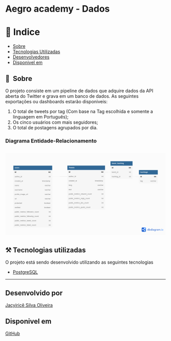 # Aegro academy - Dados

# 🏁 Indice
- [Sobre](#-sobre)
- [Tecnologias Utilizadas](#%EF%B8%8F-tecnologias-utilizadas)
- [Desenvolvedores](#desenvolvido-por)
- [Disponivel em](#disponivel-em)

## 🔖&nbsp; Sobre
O projeto consiste em um pipeline de dados que adquire dados da API aberta do Twitter e grava em um banco de dados.
As seguintes exportações ou dashboards estarão disponiveis:
1. O total de tweets por tag (Com base na Tag escolhida e somente a linguagem em Português);
2. Os cinco usuários com mais seguidores;
3. O total de postagens agrupados por dia.

### Diagrama Entidade-Relacionamento
[![Diagrama ER](/docs/imgs/diagrama_ER.png)](https://dbdiagram.io/d/62621a901072ae0b6acacee2)
---
## ⚒️ Tecnologias utilizadas

O projeto está sendo desenvolvido utilizando as seguintes tecnologias

- [PostgreSQL](https://www.postgresql.org/)

---

## Desenvolvido por
[Jacyiricê Silva Oliveira](https://github.com/jacyirice/)

## Disponivel em 
[GitHub](https://github.com/jacyirice/aegro-academy-dados)